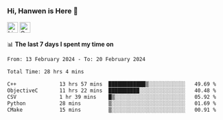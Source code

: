 ### Hi, Hanwen is Here 👋
<p>
	<a href="https://www.linkedin.com/in/liu-hanwen/"><img src="https://img.shields.io/badge/@hanwen-0A66C2?style=flat&logo=LinkedIn&logoColor=white" alt="Linkedin"  height="25px"/></a> 
	<a href="https://scholar.google.com/citations?user=HDF0su0AAAAJ"><img src="https://img.shields.io/badge/scholar-4385FE.svg?&style=plastic&logo=google-scholar&logoColor=white" alt="Google Scholar" height="25px"> </a>
</p>

📊 **The last 7 days I spent my time on** 
<!--START_SECTION:waka-->

```txt
From: 13 February 2024 - To: 20 February 2024

Total Time: 28 hrs 4 mins

C++              13 hrs 57 mins  ████████████▒░░░░░░░░░░░░   49.69 %
ObjectiveC       11 hrs 22 mins  ██████████░░░░░░░░░░░░░░░   40.48 %
CSV              1 hr 39 mins    █▒░░░░░░░░░░░░░░░░░░░░░░░   05.92 %
Python           28 mins         ▒░░░░░░░░░░░░░░░░░░░░░░░░   01.69 %
CMake            15 mins         ▒░░░░░░░░░░░░░░░░░░░░░░░░   00.91 %
```

<!--END_SECTION:waka-->


<!--
**david990917/david990917** is a ✨ _special_ ✨ repository because its `README.md` (this file) appears on your GitHub profile.

Here are some ideas to get you started:

- 🔭 I’m currently working on ...
- 🌱 I’m currently learning ...
- 👯 I’m looking to collaborate on ...
- 🤔 I’m looking for help with ...
- 💬 Ask me about ...
- 📫 How to reach me: ...
- 😄 Pronouns: ...
- ⚡ Fun fact: ...
-->
